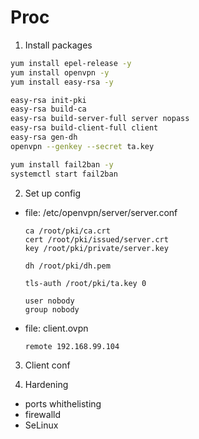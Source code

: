 # Proc
1. Install packages

```bash
yum install epel-release -y
yum install openvpn -y
yum install easy-rsa -y
```

```bash
easy-rsa init-pki
easy-rsa build-ca
easy-rsa build-server-full server nopass
easy-rsa build-client-full client
easy-rsa gen-dh
openvpn --genkey --secret ta.key
```

```bash
yum install fail2ban -y
systemctl start fail2ban
```

2. Set up config
- file: /etc/openvpn/server/server.conf
  ```
  ca /root/pki/ca.crt
  cert /root/pki/issued/server.crt
  key /root/pki/private/server.key

  dh /root/pki/dh.pem

  tls-auth /root/pki/ta.key 0

  user nobody
  group nobody
  ```

- file: client.ovpn
  ```
  remote 192.168.99.104
  ```

<!-- - iptables script: -->
<!--   ```bash -->
<!--   #! /usr/bin/sh -->
<!--   # Flushing all rules -->
<!--   iptables -F -->
<!--   iptables -X -->
<!--   # Setting default filter policy -->
<!--   iptables -P INPUT DROP -->
<!--   iptables -P OUTPUT DROP -->
<!--   iptables -P FORWARD DROP -->
<!--   # Allow unlimited traffic on loopback -->
<!--   iptables -A INPUT -i lo -j ACCEPT -->
<!--   iptables -A OUTPUT -o lo -j ACCEPT -->
<!--   # Allow incoming ssh only -->
<!--   iptables -A INPUT -p tcp --dport 22 -j ACCEPT -->
<!--   iptables -A OUTPUT -p tcp --sport 22 -j ACCEPT -->
<!--   ``` -->

3. Client conf

4. Hardening
- ports whithelisting
- firewalld
- SeLinux
